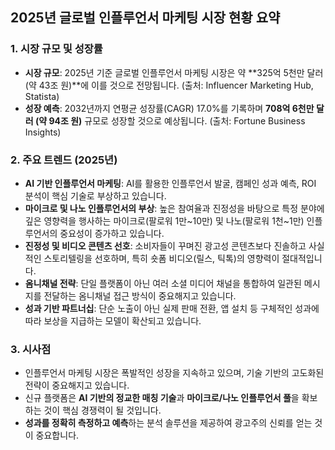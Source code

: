 ## 2025년 글로벌 인플루언서 마케팅 시장 현황 요약

### 1. 시장 규모 및 성장률
- **시장 규모**: 2025년 기준 글로벌 인플루언서 마케팅 시장은 약 **325억 5천만 달러 (약 43조 원)**에 이를 것으로 전망됩니다. (출처: Influencer Marketing Hub, Statista)
- **성장 예측**: 2032년까지 연평균 성장률(CAGR) 17.0%를 기록하며 **708억 6천만 달러 (약 94조 원)** 규모로 성장할 것으로 예상됩니다. (출처: Fortune Business Insights)

### 2. 주요 트렌드 (2025년)
- **AI 기반 인플루언서 마케팅**: AI를 활용한 인플루언서 발굴, 캠페인 성과 예측, ROI 분석이 핵심 기술로 부상하고 있습니다.
- **마이크로 및 나노 인플루언서의 부상**: 높은 참여율과 진정성을 바탕으로 특정 분야에 깊은 영향력을 행사하는 마이크로(팔로워 1만~10만) 및 나노(팔로워 1천~1만) 인플루언서의 중요성이 증가하고 있습니다.
- **진정성 및 비디오 콘텐츠 선호**: 소비자들이 꾸며진 광고성 콘텐츠보다 진솔하고 사실적인 스토리텔링을 선호하며, 특히 숏폼 비디오(릴스, 틱톡)의 영향력이 절대적입니다.
- **옴니채널 전략**: 단일 플랫폼이 아닌 여러 소셜 미디어 채널을 통합하여 일관된 메시지를 전달하는 옴니채널 접근 방식이 중요해지고 있습니다.
- **성과 기반 파트너십**: 단순 노출이 아닌 실제 판매 전환, 앱 설치 등 구체적인 성과에 따라 보상을 지급하는 모델이 확산되고 있습니다.

### 3. 시사점
- 인플루언서 마케팅 시장은 폭발적인 성장을 지속하고 있으며, 기술 기반의 고도화된 전략이 중요해지고 있습니다.
- 신규 플랫폼은 **AI 기반의 정교한 매칭 기술**과 **마이크로/나노 인플루언서 풀**을 확보하는 것이 핵심 경쟁력이 될 것입니다.
- **성과를 정확히 측정하고 예측**하는 분석 솔루션을 제공하여 광고주의 신뢰를 얻는 것이 중요합니다.
